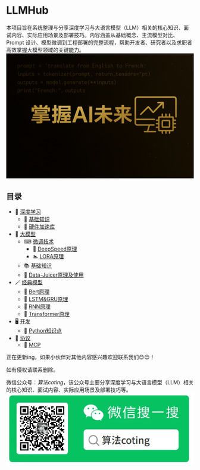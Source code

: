 # LLMHub
本项目旨在系统整理与分享深度学习与大语言模型（LLM）相关的核心知识、面试内容、实际应用场景及部署技巧。内容涵盖从基础概念、主流模型对比、Prompt 设计、模型微调到工程部署的完整流程，帮助开发者、研究者以及求职者高效掌握大模型领域的关键能力。
![image](./img/LLMHub.png)

## 目录
- 🐫 [深度学习](./deep-learning/)
    - 🐹 [基础知识](./deep-learning/基础知识.md)
    - 💽 [硬件加速库](./deep-learning/加速计算支持层（硬件加速库）.md)
- 🦜 [大模型](./大模型)
    - ⌨ [微调技术](./大模型/微调技术/)
        - 🏃‍ [DeepSpeed原理](./大模型/微调技术/DeepSpeed.md)
        - 🏊‍ [LORA原理](./大模型/微调技术/LORA.md)
    - 📚 [基础知识](./大模型/基础知识.md)
    - 📑 [Data-Juicer原理及使用](./大模型/Data-Juicer.md)
- 🪄 [经典模型](./经典模型/)
    - 🦋 [Bert原理](./经典模型/Bert.md)
    - 🐏 [LSTM&GRU原理](./经典模型/LSTM&GRU.md)
    - 🐎 [RNN原理](./经典模型/RNN.md)
    - 🐂 [Transformer原理](./经典模型/Transformer.md)
- 🖥️ [开发](./开发/)
    - 🐍 [Python知识点](./开发/Python知识点.md)
- 📄 [协议](./协议/)
    - 📄 [MCP](./协议/MCP.md)


正在更新ing，如果小伙伴对其他内容感兴趣欢迎联系我们😊😊！


如有侵权请联系删除。

微信公众号：*算法coting*，该公众号主要分享深度学习与大语言模型（LLM）相关的核心知识、面试内容、实际应用场景及部署技巧等。
![image](./img/微信公众号.png)

